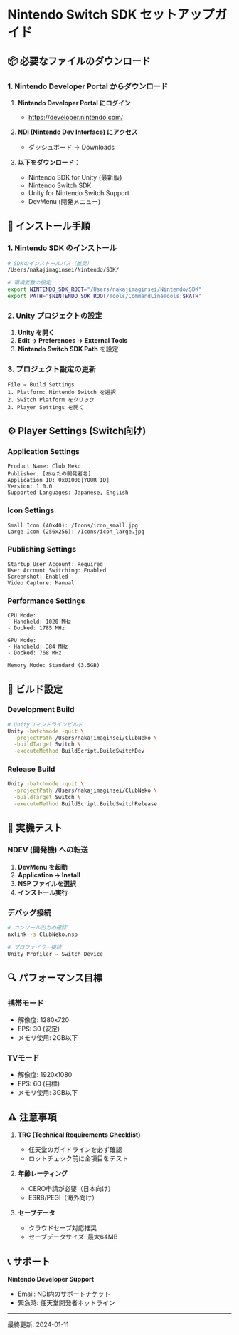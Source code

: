 # Nintendo Switch SDK セットアップガイド

## 📦 必要なファイルのダウンロード

### 1. Nintendo Developer Portal からダウンロード

1. **Nintendo Developer Portal にログイン**
   - https://developer.nintendo.com/

2. **NDI (Nintendo Dev Interface) にアクセス**
   - ダッシュボード → Downloads

3. **以下をダウンロード**：
   - Nintendo SDK for Unity (最新版)
   - Nintendo Switch SDK
   - Unity for Nintendo Switch Support
   - DevMenu (開発メニュー)

## 🔧 インストール手順

### 1. Nintendo SDK のインストール

```bash
# SDKのインストールパス（推奨）
/Users/nakajimaginsei/Nintendo/SDK/

# 環境変数の設定
export NINTENDO_SDK_ROOT="/Users/nakajimaginsei/Nintendo/SDK"
export PATH="$NINTENDO_SDK_ROOT/Tools/CommandLineTools:$PATH"
```

### 2. Unity プロジェクトの設定

1. **Unity を開く**
2. **Edit → Preferences → External Tools**
3. **Nintendo Switch SDK Path** を設定

### 3. プロジェクト設定の更新

```
File → Build Settings
1. Platform: Nintendo Switch を選択
2. Switch Platform をクリック
3. Player Settings を開く
```

## ⚙️ Player Settings (Switch向け)

### Application Settings
```
Product Name: Club Neko
Publisher: [あなたの開発者名]
Application ID: 0x01000[YOUR_ID]
Version: 1.0.0
Supported Languages: Japanese, English
```

### Icon Settings
```
Small Icon (40x40): /Icons/icon_small.jpg
Large Icon (256x256): /Icons/icon_large.jpg
```

### Publishing Settings
```
Startup User Account: Required
User Account Switching: Enabled
Screenshot: Enabled
Video Capture: Manual
```

### Performance Settings
```
CPU Mode:
- Handheld: 1020 MHz
- Docked: 1785 MHz

GPU Mode:
- Handheld: 384 MHz
- Docked: 768 MHz

Memory Mode: Standard (3.5GB)
```

## 🎯 ビルド設定

### Development Build
```bash
# Unityコマンドラインビルド
Unity -batchmode -quit \
  -projectPath /Users/nakajimaginsei/ClubNeko \
  -buildTarget Switch \
  -executeMethod BuildScript.BuildSwitchDev
```

### Release Build
```bash
Unity -batchmode -quit \
  -projectPath /Users/nakajimaginsei/ClubNeko \
  -buildTarget Switch \
  -executeMethod BuildScript.BuildSwitchRelease
```

## 📱 実機テスト

### NDEV (開発機) への転送

1. **DevMenu を起動**
2. **Application → Install**
3. **NSP ファイルを選択**
4. **インストール実行**

### デバッグ接続

```bash
# コンソール出力の確認
nxlink -s ClubNeko.nsp

# プロファイラー接続
Unity Profiler → Switch Device
```

## 🔍 パフォーマンス目標

### 携帯モード
- 解像度: 1280x720
- FPS: 30 (安定)
- メモリ使用: 2GB以下

### TVモード
- 解像度: 1920x1080
- FPS: 60 (目標)
- メモリ使用: 3GB以下

## ⚠️ 注意事項

1. **TRC (Technical Requirements Checklist)**
   - 任天堂のガイドラインを必ず確認
   - ロットチェック前に全項目をテスト

2. **年齢レーティング**
   - CERO申請が必要（日本向け）
   - ESRB/PEGI（海外向け）

3. **セーブデータ**
   - クラウドセーブ対応推奨
   - セーブデータサイズ: 最大64MB

## 📞 サポート

**Nintendo Developer Support**
- Email: NDI内のサポートチケット
- 緊急時: 任天堂開発者ホットライン

---
最終更新: 2024-01-11